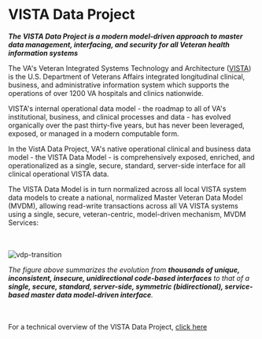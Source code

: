 
# VISTA Data Project

__*The VISTA Data Project is a modern model-driven approach to master data management, interfacing, and security for all Veteran health information systems*__

The VA's Veteran Integrated Systems Technology and Architecture ([VISTA](https://en.wikipedia.org/wiki/VistA)) is the U.S. Department of Veterans Affairs integrated longitudinal  clinical, business, and administrative information system which supports the operations of over 1200 VA hospitals and clinics nationwide.  

VISTA's internal operational data model - the roadmap to all of VA's institutional, business, and clinical processes and data - has evolved organically over the past thirty-five years, but has never been leveraged, exposed, or managed in a modern computable form.

In the VistA Data Project,  VA's native operational clinical and business data model - the VISTA Data Model - is comprehensively exposed, enriched, and operationalized as a single, secure, standard, server-side interface for all clinical operational VISTA data. 

The VISTA Data Model is in turn normalized across all local VISTA system data models to create a national, normalized Master Veteran Data Model (MVDM), allowing read-write transactions across all VA VISTA systems using a single, secure, veteran-centric, model-driven mechanism, MVDM Services: 

<br><br>
![vdp-transition](https://github.com/vistadataproject/documents/blob/master/images/vdp-transition-20170607d.png)


*The figure above summarizes the evolution from __thousands of unique, inconsistent, insecure, unidirectional code-based interfaces__ to that of a __single, secure, standard, server-side, symmetric (bidirectional), service-based master data model-driven interface__.*   

<br><br>
For a technical overview of the VISTA Data Project, [click here](https://github.com/vistadataproject/documents/tree/master/Background)


